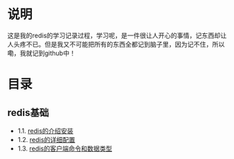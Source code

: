 # 说明
这是我的redis的学习记录过程，学习呢，是一件很让人开心的事情，记东西却让人头疼不已。但是我又不可能把所有的东西全都记到脑子里，因为记不住，所以嘞，我就记到github中！

# 目录
## redis基础

- 1.1. [redis的介绍安装](doc/base/recommend_install.md)
- 1.2. [redis的详细配置](doc/base/detail_conf.md)
- 1.3. [redis的客户端命令和数据类型](doc/base/cli_data_tpye.md)
